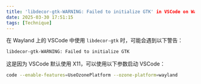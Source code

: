 ```yaml
---
title: 'libdecor-gtk-WARNING: Failed to initialize GTK' in VSCode on Wayland
date: 2025-03-30 17:51:15
tags: [Technique]
---
```


在 Wayland 上的 VSCode 中使用 `libdecor-gtk` 时，可能会遇到以下警告：

```bash
libdecor-gtk-WARNING: Failed to initialize GTK
```

这是因为 VSCode 默认使用 X11，可以使用以下参数启动 VSCode：

```bash
code --enable-features=UseOzonePlatform --ozone-platform=wayland
```
